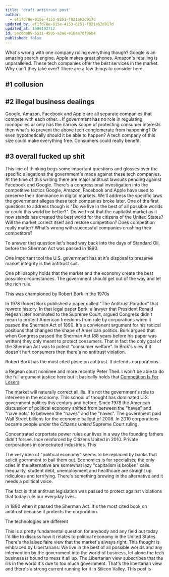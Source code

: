```yaml
---
title: 'draft antitrust post'
author:
  - ef1fd78e-815e-4153-8251-f021a62d917d
updated_by: ef1fd78e-815e-4153-8251-f021a62d917d
updated_at: 1609192712
id: 54cddab9-5531-4595-a3a8-e16aa7df06b4
published: false
---
```

What's wrong with one company ruling everything though? Google is an amazing search engine. Apple makes great phones. Amazon's retailing is unparalleled. These tech companies offer the best services in the market. Why can't they take over? There are a few things to consider here.

## #1 collusion

## #2 illegal business dealings

Google, Amazon, Facebook and Apple are all separate companies that compete with each other. . If government has no role in regulating monopolies or only has the narrow scope of protecting consumer interests then what's to prevent the above tech conglomerate from happening? Or even hypothetically should it be able to happen? A tech company of this size could make everything free. Consumers could really benefit. 

## #3 overall fucked up shit




This line of thinking begs some important questions and glosses over the specific allegations the government's made against these tech companies. At the time of this writing there are major antitrust lawsuits pending against Facebook and Google. There's a congressional investigation into the competitive tactics Google, Amazon, Facebook and Apple have used to preserve their dominance in digital markets. We'll address the specific laws the government alleges these tech companies broke later. One of the first questions to address though is "Do we live in the best of all possible worlds or could this world be better?". Do we trust that the capitalist market as it now stands has created the best world for the citizens of the United States? Will the market correct itself and restore competition? Does competition really matter? What's wrong with successful companies crushing their competitors?

To answer that question let's head way back into the days of Standard Oil, before the Sherman Act was passed in 1890.

 One important tool the U.S. government has at it's disposal to preserve market integrity is the antitrust suit.

 One philosophy holds that the market and the economy create the best possible circumstances. The government should get out of the way and let the rich rule. 

This was championed by Robert Bork in the 1970s

In 1978 Robert Bork published a paper called "The Antitrust Paradox" that rewrote history. In that legal paper Bork, a lawyer that President Ronald Regean later nominated to the Supreme Court, argued Congress didn't mean to protect American freedoms from rule by corporations when it passed the Sherman Act of 1890. It's a convienent argument for his radical positions that changed the shape of American politics. Bork argued that when Congress passed the Sherman Act (88 years before his paper was written) they only meant to protect consumers. That in fact the only goal of the Sherman Act was to potect "consumer welfare". In Brok's view if it doesn't hurt consumers then there's no antitrust violation.

Robert Bork has the most cited piece on antitrust. It defends corporations.



a Regean court nominee and more recently Peter Theil. I won't be able to do the full argument justice here but it basically holds that [Competition Is For Losers](https://www.wsj.com/articles/peter-thiel-competition-is-for-losers-1410535536). 

The market will naturally correct all ills. It's not the government's role to intervene in the economy. This school of thought has dominated U.S. government politics this century and before. Since 1978 the American discussion of political economy shifted from between the "haves" and "have nots" to between the "haves" and the "haves". The government paid Wall Street billions for the economic bailout of 2008. In 2010 corporations became people under the _Citizens United_ Supreme Court ruling.

Concentrated corportate power rules our lives in a way the founding fathers didn't forsee. Ince reinforced by Citizens United in 2010. Private corporations in concetrated industries. This 



The very idea of "political economy" seems to be replaced by banks that solicit goernment to bail them out. Economics is for specialists; the only cries in the alternative are somewhat lazy "capitalism is broken" calls. Inequality, student debt, unemployment and healthcare are straight up ridiculous and terrifying. There's something brewing in the alternative and it needs a political voice. 



The fact is that antitrust legislation was passed to protect against violations that today rule our everyday lives.

in 1890 when it passed the Sherman Act. It's the most cited book on antitrust because it protects the corporation. 

The technologies are different 


This is a pretty fundamental question for anybody and any field but today I'd like to discuss how it relates to political economy in the United States. There's the laisez faire view that the market's always right. This thought is embraced by Libertarians. We live in the best of all possible worlds and any intervention by the government into the world of business, let alone the tech business is bound to mess it all up. The Libertarian view subscribes that the ills in the world it's due to too much government. That's the libertarian view and there's a strong current running for it in Silicon Valley. This post is
